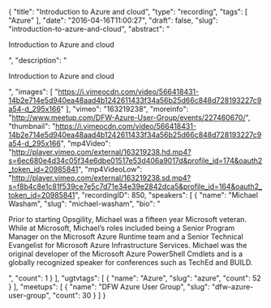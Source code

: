 {
  "title": "Introduction to Azure and cloud",
  "type": "recording",
  "tags": [
    "Azure"
  ],
  "date": "2016-04-16T11:00:27",
  "draft": false,
  "slug": "introduction-to-azure-and-cloud",
  "abstract": "<p>Introduction to Azure and cloud</p>",
  "description": "<p>Introduction to Azure and cloud</p>",
  "images": [
    "https://i.vimeocdn.com/video/566418431-14b2e714e5d940ea48aad4b1242611433f34a56b25d66c848d728193227c9a54-d_295x166"
  ],
  "vimeo": "163219238",
  "moreinfo": "http://www.meetup.com/DFW-Azure-User-Group/events/227460670/",
  "thumbnail": "https://i.vimeocdn.com/video/566418431-14b2e714e5d940ea48aad4b1242611433f34a56b25d66c848d728193227c9a54-d_295x166",
  "mp4Video": "http://player.vimeo.com/external/163219238.hd.mp4?s=6ec680e4d34c05f34e6dbe01517e53d406a9017d&profile_id=174&oauth2_token_id=20985841",
  "mp4VideoLow": "http://player.vimeo.com/external/163219238.sd.mp4?s=f8b4c8e1c81f539ce7e5c7d71e34e39e2842dca5&profile_id=164&oauth2_token_id=20985841",
  "recordingID": 850,
  "speakers": [
    {
      "name": "Michael Washam",
      "slug": "michael-washam",
      "bio": "<p>Prior to starting Opsgility, Michael was a fifteen year Microsoft veteran. While at Microsoft, Michael’s roles included being a Senior Program Manager on the Microsoft Azure Runtime team and a Senior Technical Evangelist for Microsoft Azure Infrastructure Services. Michael was the original developer of the Microsoft Azure PowerShell Cmdlets and is a globally recognized speaker for conferences such as TechEd and BUILD.</p>",
      "count": 1
    }
  ],
  "ugtvtags": [
    {
      "name": "Azure",
      "slug": "azure",
      "count": 52
    }
  ],
  "meetups": [
    {
      "name": "DFW Azure User Group",
      "slug": "dfw-azure-user-group",
      "count": 30
    }
  ]
}